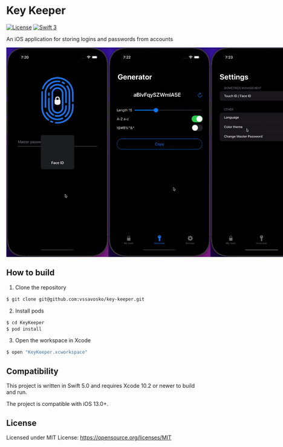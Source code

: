 # Key Keeper

[![License](http://img.shields.io/badge/License-MIT-green.svg?style=flat)](https://github.com/vssavosko/key-keeper/blob/main/LICENSE)
[![Swift 3](https://img.shields.io/badge/Swift-5.0-orange.svg?style=flat)](https://swift.org)

An iOS application for storing logins and passwords from accounts

<div style="display: flex; justify-content: space-between;">
  <img style="width: 270px;" src="myVault.gif" />
  <img style="width: 270px;" src="generator.gif" />
  <img style="width: 270px;" src="settings.gif" />
</div>

## How to build

1) Clone the repository

```bash
$ git clone git@github.com:vssavosko/key-keeper.git
```

2) Install pods

```bash
$ cd KeyKeeper
$ pod install
```

3) Open the workspace in Xcode

```bash
$ open "KeyKeeper.xcworkspace"
```

## Compatibility

This project is written in Swift 5.0 and requires Xcode 10.2 or newer to build and run.

The project is compatible with iOS 13.0+.

## License

Licensed under MIT License: https://opensource.org/licenses/MIT
